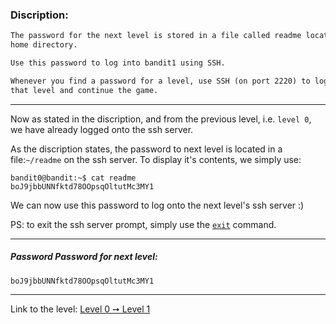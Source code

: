### Discription:
```txt
The password for the next level is stored in a file called readme located in the
home directory.

Use this password to log into bandit1 using SSH.

Whenever you find a password for a level, use SSH (on port 2220) to log into
that level and continue the game.
```

---

Now as stated in the discription, and from the previous level, i.e. `level 0`, we have already logged onto the ssh server.

As the discription states, the password to next level is located in a file:`~/readme` on the ssh server. To display it's contents, we simply use:

```shell
bandit0@bandit:~$ cat readme
boJ9jbbUNNfktd78OOpsqOltutMc3MY1
```

We can now use this password to log onto the next level's ssh server :)

PS: to exit the ssh server prompt, simply use the [`exit`](exit) command.

---

##### Password Password for next level:
    boJ9jbbUNNfktd78OOpsqOltutMc3MY1

---

Link to the level: [Level 0 ➙ Level 1](https://overthewire.org/wargames/bandit/bandit1.html)


[exit]: https://linux.die.net/man/2/exit "exit"
